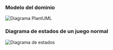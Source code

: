 ### Modelo del dominio


![Diagrama PlantUML](https://uml.planttext.com/plantuml/png/XPHTRvim58RlaVWFH-mcsmBgsZNRegqgJLc7kgGHiEqoSk5qHGCR6TEfwlRVvoyII2ED2_1vtlFQnyTEpbj1kEZgodLSHvIYGl2MhC2AWNn1mUgIbceC7OMQy9mKZAjG82rRJxdId76yO8GNuFjdi2GYlrTS3pJoJeBWr8CKnOWUUx2ko2Dorp5VZHEcQv79M-_CWojIuuhnccXHHV3nZ-z3Lk8jH_9hoCQvLb5pcLNciX3-KEROB_vCJx0L8p48pY1wG2gonmOjUwKThAG2vj3Q6LLuIETgHYCQf0irHJxd_QQiuZhneCSoesjys96nl5Vgjk45-qrbGV7GftjyI30TgV1Ex2l6fFVc7GK1zRR5pW5cmA2MkV1J-bLkNf6sDJS2dbm7NZUogvENhlDtfwhvbBOdajjMS98BC5ccEqzMHDhLkrrg-_ecNcMRcy-RD4g-nui8Fi6RgUHVmyNr61zFX-b9b6OIdYYOPc6IRPPXjlWYqTiTIYELSpe5-qWXMbrQF9lQi3U-wy5Lk5GBlbVnj_Lbc4NMya6HB8ukaYYyLfKU7TwrFeTnSm1UaA981_TjHvF-bbbqJzeV9QN8RLpQqBh_ssix1QCPcnZOg7TlaqFaToJ7uHMnvNPDGGHEi3-ZthCzFVapDwdsO5H7G1s6JJn7MjY_9TVv1m00)


### Diagrama de estados de un juego normal

![Diagrama de estados](
  https://uml.planttext.com/plantuml/png/ZPHFQuCm68VlWNo7bnu7XHvwyb0gDGpPrWtDjiCOmSsqEAmEJVRvfp6hCKRdBRplar-U_D5zBP9Ao4kE4KOY4pc7LP0bvogv991ou4q_BUjsA0lualnShbeKexURTrYlTt3hFn0MKp-Y9EWwPaKXCObUmWDXz_xXpeDJLjK2JedCnGpxz1WUgGSrhtwoJmxVPLO8PtX4Olf7LurkZvhBBieUJJ2pqr9-DAUZlNjOjHV5zsaBnVzdhSXvWsbZnyMuyDVmo7JLwqAlI-nWkndfj7nRCfqrEM83yjocRZUCXiIrk0LWf0ggvGUzbhNd0MIxc6qrOZC7CWQ6iSFtCK7hJLYIlV_ucETHdMTkIGjDNi2GS0iP1efgllMkU9sdAXZjUP7gdmT6lm00
)